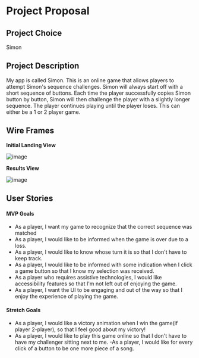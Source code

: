 # Project Proposal

## Project Choice

Simon

## Project Description

My app is called Simon. This is an online game that allows players to attempt Simon's sequence challenges. Simon will always start off with a short sequence of buttons. Each time the player successfully copies Simon button by button, Simon will then challenge the player with a slightly longer sequence. The player continues playing until the player loses. This can either be a 1 or 2 player game.

## Wire Frames

**Initial Landing View**

![image](https://i.imgur.com/afyii8a.jpg)

**Results View**

![image](https://i.imgur.com/J8bI3vU.jpg)

## User Stories

#### MVP Goals

- As a player, I want my game to recognize that the correct sequence was matched
- As a player, I would like to be informed when the game is over due to a loss.
- As a player, I would like to know whose turn it is so that I don't have to keep track.
- As a player, I would like to be informed with some indication when I click a game button so that I know my selection was received.
- As a player who requires assistive technologies, I would like accessibility features so that I'm not left out of enjoying the game.
- As a player, I want the UI to be engaging and out of the way so that I enjoy the experience of playing the game.

#### Stretch Goals

- As a player, I would like a victory animation when I win the game(if player 2-player), so that I feel good about my victory!
- As a player, I would like to play this game online so that I don't have to have my challenger sitting next to me.
  -As a player, I would like for every click of a button to be one more piece of a song.
